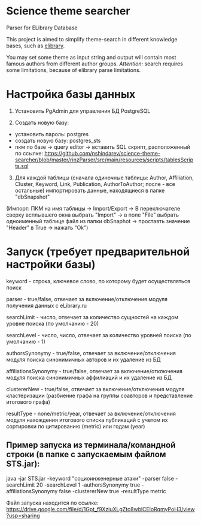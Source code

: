 # Science theme searcher
Parser for ELibrary Database

This project is aimed to simplify theme-search in different knowledge bases, such as [elibrary](https://elibrary.ru/defaultx.asp).

You may set some theme as input string and output will contain most famous authors from different author groups. 
*Attention:* search requires some limitations, because of elibrary parse limitations.

# Настройка базы данных
1) Установить PgAdmin для управления БД PostgreSQL

2) Создать новую базу: 

- установить пароль: postgres 
- создать новую базу: postgres_sts
- пкм по базе -> query editor -> вставить SQL скрипт, расположенный по ссылке:
https://github.com/nshindarev/science-theme-searcher/blob/master/rinzParser/src/main/resources/scripts/tablesScripts.sql

3) Для каждой таблицы (сначала одиночные таблицы: Author, Affiliation, Cluster, Keyword, Link, Publication, AuthorToAuthor; после - все остальные) импортировать данные, находящиеся в папке "dbSnapshot"

(Импорт: ПКМ на имя таблицы -> Import/Export -> В переключателе сверху всплывшего окна выбрать "Import" -> в поле "File" выбрать одноименный таблице файл из папки dbSnaphot -> проставть значение "Header" в True -> нажать "Ok")

# Запуск (требует предварительной настройки базы)

keyword - строка, ключевое слово, по которому будет осуществляться поиск

parser - true/false, отвечает за включение/отключения модуля получения данных с eLibrary.ru

searchLimit - число, отвечает за количество сущностей на каждом уровне поиска (по умолчанию - 20)

searchLevel - число, число, отвечает за количество уровней поиска (по умолчанию - 1)

authorsSynonymy - true/false, отвечает за включение/отключения модуля поиска синонимичных авторов и их удаление из БД

affiliationsSynonymy - true/false, отвечает за включение/отключения модуля поиска синонимичных аффилиаций и их удаление из БД

clustererNew - true/false, отвечает за включение/отключения модуля кластеризации (разбиение графа на группы соавторов и представление итогового графа)

resultType - none/metric/year, отвечает за включение/отключения модуля нахождения итогового списка публикаций с учетом их сортировки по цитированию (metric) или годам (year)

## Пример запуска из терминала/командной строки (в папке с запускаемым файлом STS.jar):

java -jar STS.jar -keyword "социоинженерные атаки" -parser false -searchLimit 20 -searchLevel 1 -authorsSynonymy true -affiliationsSynonymy false -clustererNew true -resultType metric

Файл запуска находится по ссылке:
https://drive.google.com/file/d/1Gpt_f9XziuXLgZtc8wblCEloRqmyPoH3/view?usp=sharing
